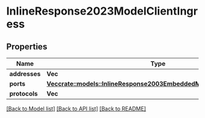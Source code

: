 # InlineResponse2023ModelClientIngress

## Properties

Name | Type | Description | Notes
------------ | ------------- | ------------- | -------------
**addresses** | **Vec<String>** |  | 
**ports** | [**Vec<crate::models::InlineResponse2003EmbeddedModelClientIngressPorts>**](inline_response_200_3__embedded_model_clientIngress_ports.md) |  | 
**protocols** | **Vec<String>** |  | 

[[Back to Model list]](../README.md#documentation-for-models) [[Back to API list]](../README.md#documentation-for-api-endpoints) [[Back to README]](../README.md)


